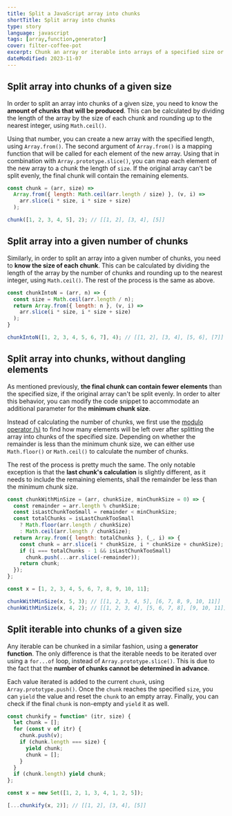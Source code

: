 ```yaml
---
title: Split a JavaScript array into chunks
shortTitle: Split array into chunks
type: story
language: javascript
tags: [array,function,generator]
cover: filter-coffee-pot
excerpt: Chunk an array or iterable into arrays of a specified size or a given number of chunks.
dateModified: 2023-11-07
---
```


## Split array into chunks of a given size

In order to split an array into chunks of a given size, you need to know the **amount of chunks that will be produced**. This can be calculated by dividing the length of the array by the size of each chunk and rounding up to the nearest integer, using `Math.ceil()`.

Using that number, you can create a new array with the specified length, using `Array.from()`. The second argument of `Array.from()` is a mapping function that will be called for each element of the new array. Using that in combination with `Array.prototype.slice()`, you can map each element of the new array to a chunk the length of `size`. If the original array can't be split evenly, the final chunk will contain the remaining elements.

```js
const chunk = (arr, size) =>
  Array.from({ length: Math.ceil(arr.length / size) }, (v, i) =>
    arr.slice(i * size, i * size + size)
  );

chunk([1, 2, 3, 4, 5], 2); // [[1, 2], [3, 4], [5]]
```

## Split array into a given number of chunks

Similarly, in order to split an array into a given number of chunks, you need to **know the size of each chunk**. This can be calculated by dividing the length of the array by the number of chunks and rounding up to the nearest integer, using `Math.ceil()`. The rest of the process is the same as above.

```js
const chunkIntoN = (arr, n) => {
  const size = Math.ceil(arr.length / n);
  return Array.from({ length: n }, (v, i) =>
    arr.slice(i * size, i * size + size)
  );
}

chunkIntoN([1, 2, 3, 4, 5, 6, 7], 4); // [[1, 2], [3, 4], [5, 6], [7]]
```

## Split array into chunks, without dangling elements

As mentioned previously, **the final chunk can contain fewer elements** than the specified size, if the original array can't be split evenly. In order to alter this behavior, you can modify the code snippet to accommodate an additional parameter for the **minimum chunk size**.

Instead of calculating the number of chunks, we first use the [modulo operator (`%`)](https://developer.mozilla.org/en-US/docs/Web/JavaScript/Reference/Operators/Remainder) to find how many elements will be left over after splitting the array into chunks of the specified size. Depending on whether the remainder is less than the minimum chunk size, we can either use `Math.floor()` or `Math.ceil()` to calculate the number of chunks.

The rest of the process is pretty much the same. The only notable exception is that the **last chunk's calculation** is slightly different, as it needs to include the remaining elements, shall the remainder be less than the minimum chunk size.

```js
const chunkWithMinSize = (arr, chunkSize, minChunkSize = 0) => {
  const remainder = arr.length % chunkSize;
  const isLastChunkTooSmall = remainder < minChunkSize;
  const totalChunks = isLastChunkTooSmall
    ? Math.floor(arr.length / chunkSize)
    : Math.ceil(arr.length / chunkSize);
  return Array.from({ length: totalChunks }, (_, i) => {
    const chunk = arr.slice(i * chunkSize, i * chunkSize + chunkSize);
    if (i === totalChunks - 1 && isLastChunkTooSmall)
      chunk.push(...arr.slice(-remainder));
    return chunk;
  });
};

const x = [1, 2, 3, 4, 5, 6, 7, 8, 9, 10, 11];

chunkWithMinSize(x, 5, 3); // [[1, 2, 3, 4, 5], [6, 7, 8, 9, 10, 11]]
chunkWithMinSize(x, 4, 2); // [[1, 2, 3, 4], [5, 6, 7, 8], [9, 10, 11]]
```

## Split iterable into chunks of a given size

Any iterable can be chunked in a similar fashion, using a **generator function**. The only difference is that the iterable needs to be iterated over using a `for...of` loop, instead of `Array.prototype.slice()`. This is due to the fact that the **number of chunks cannot be determined in advance**.

Each value iterated is added to the current `chunk`, using `Array.prototype.push()`. Once the `chunk` reaches the specified `size`, you can `yield` the value and reset the `chunk` to an empty array. Finally, you can check if the final `chunk` is non-empty and `yield` it as well.

```js
const chunkify = function* (itr, size) {
  let chunk = [];
  for (const v of itr) {
    chunk.push(v);
    if (chunk.length === size) {
      yield chunk;
      chunk = [];
    }
  }
  if (chunk.length) yield chunk;
};

const x = new Set([1, 2, 1, 3, 4, 1, 2, 5]);

[...chunkify(x, 2)]; // [[1, 2], [3, 4], [5]]
```
